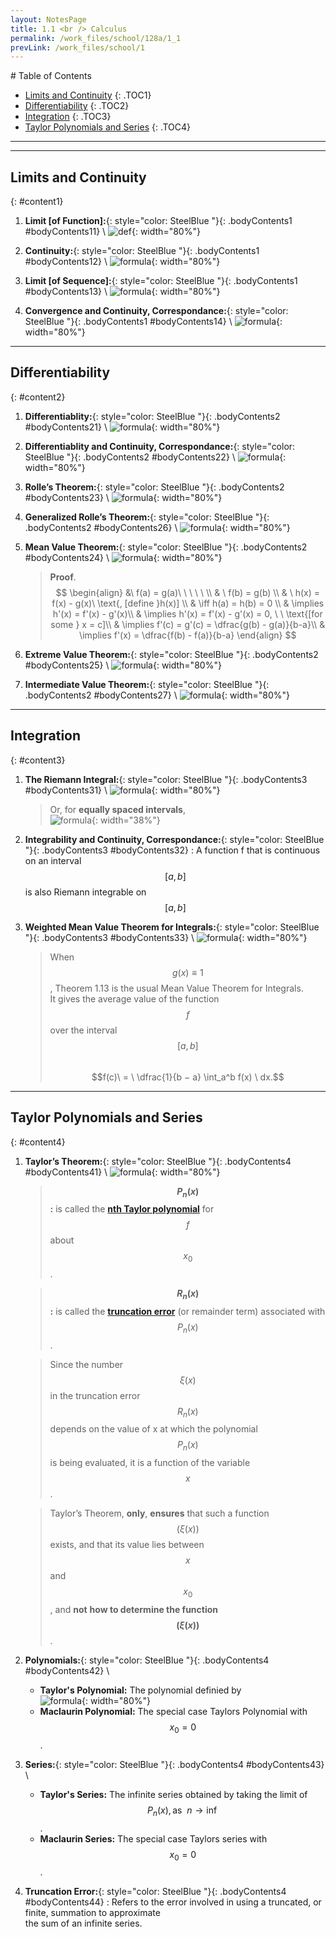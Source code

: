 ```yaml
---
layout: NotesPage
title: 1.1 <br /> Calculus
permalink: /work_files/school/128a/1_1
prevLink: /work_files/school/1
---
```


<div markdown="1" class = "TOC">
# Table of Contents

  * [Limits and Continuity](#content1)
  {: .TOC1}
  * [Differentiability](#content2)
  {: .TOC2}
  * [Integration](#content3)
  {: .TOC3}
  * [Taylor Polynomials and Series](#content4)
  {: .TOC4}
</div>

***
***

## Limits and Continuity
{: #content1}

1. **Limit [of Function]:**{: style="color: SteelBlue  "}{: .bodyContents1 #bodyContents11} \\
    ![def](/main_files/128a/1/1.1/1.png){: width="80%"}

2. **Continuity:**{: style="color: SteelBlue  "}{: .bodyContents1 #bodyContents12} \\
    ![formula](/main_files/128a/1/1.1/2.png){: width="80%"}

3. **Limit [of Sequence]:**{: style="color: SteelBlue  "}{: .bodyContents1 #bodyContents13} \\
    ![formula](/main_files/128a/1/1.1/3.png){: width="80%"}

4. **Convergence and Continuity, Correspondance:**{: style="color: SteelBlue  "}{: .bodyContents1 #bodyContents14} \\
    ![formula](/main_files/128a/1/1.1/4.png){: width="80%"}

***

## Differentiability
{: #content2}

1. **Differentiablity:**{: style="color: SteelBlue  "}{: .bodyContents2 #bodyContents21} \\
    ![formula](/main_files/128a/1/1.1/5.png){: width="80%"}

2. **Differentiablity and Continuity, Correspondance:**{: style="color: SteelBlue  "}{: .bodyContents2 #bodyContents22} \\
    ![formula](/main_files/128a/1/1.1/6.png){: width="80%"}

3. **Rolle’s Theorem:**{: style="color: SteelBlue  "}{: .bodyContents2 #bodyContents23} \\
    ![formula](/main_files/128a/1/1.1/7.png){: width="80%"}

6. **Generalized Rolle’s Theorem:**{: style="color: SteelBlue  "}{: .bodyContents2 #bodyContents26} \\
    ![formula](/main_files/128a/1/1.1/10.png){: width="80%"}

4. **Mean Value Theorem:**{: style="color: SteelBlue  "}{: .bodyContents2 #bodyContents24} \\
    ![formula](/main_files/128a/1/1.1/8.png){: width="80%"}  
    > **Proof**.  
    $$
    \begin{align}
    &\ f(a) = g(a)\  \ \ \  \  \\
    & \ f(b) = g(b) \\
    & \ h(x) = f(x) - g(x)\  \text{,   [define }h(x)] \\
    & \iff h(a) = h(b) = 0 \\
    & \implies  h'(x) = f'(x) - g'(x)\\
    & \implies  h'(x) = f'(x) - g'(x) = 0, \ \ \text{[for some } x = c]\\
    & \implies  f'(c) = g'(c) = \dfrac{g(b) - g(a)}{b-a}\\
    & \implies  f'(x) = \dfrac{f(b) - f(a)}{b-a}
    \end{align}
    $$

5. **Extreme Value Theorem:**{: style="color: SteelBlue  "}{: .bodyContents2 #bodyContents25} \\
    ![formula](/main_files/128a/1/1.1/9.png){: width="80%"}

7. **Intermediate Value Theorem:**{: style="color: SteelBlue  "}{: .bodyContents2 #bodyContents27} \\
    ![formula](/main_files/128a/1/1.1/11.png){: width="80%"}

***

## Integration
{: #content3}

1. **The Riemann Integral:**{: style="color: SteelBlue  "}{: .bodyContents3 #bodyContents31} \\
    ![formula](/main_files/128a/1/1.1/12.png){: width="80%"}  
    > Or, for **equally spaced intervals**,  
    ![formula](/main_files/128a/1/1.1/13.png){: width="38%"}

2. **Integrability and Continuity, Correspondance:**{: style="color: SteelBlue  "}{: .bodyContents3 #bodyContents32}
    :   A function f that is continuous on an interval $$[a, b]$$ is also Riemann   integrable on
        $$[a, b]$$

3. **Weighted Mean Value Theorem for Integrals:**{: style="color: SteelBlue  "}{: .bodyContents3 #bodyContents33} \\
    ![formula](/main_files/128a/1/1.1/14.png){: width="80%"}  
    > When $$g(x) ≡ 1$$, Theorem 1.13 is the usual Mean Value Theorem for Integrals.  
    > It gives
    the average value of the function $$f$$ over the interval $$[a, b]$$  
    > $$f(c)\  = \   \dfrac{1}{b − a} \int_a^b f(x) \  dx.$$

***

## Taylor Polynomials and Series
{: #content4}

1. **Taylor’s Theorem:**{: style="color: SteelBlue  "}{: .bodyContents4 #bodyContents41} \\
    ![formula](/main_files/128a/1/1.1/taylors.png){: width="80%"}  
    > **$$P_n(x)$$:** is called the [**nth Taylor polynomial**](#bodyContents42) for $$f$$ about $$x_0$$.  

    > **$$R_n(x)$$:** is called the [**truncation error**](#bodyContents44) (or remainder term) associated with $$P_n(x)$$. 

    > Since the number $$ξ(x)$$ in the truncation error $$R_n(x)$$ depends on the value of x at which the polynomial $$P_n(x)$$ is being evaluated, it is a function of the variable $$x$$.  

    > Taylor’s Theorem, __only__, **ensures** that such a function $$(ξ(x))$$ exists, and that its value lies between $$x$$ and $$x_0$$, and __not__ **how to determine the function $$(ξ(x))$$**.

2. **Polynomials:**{: style="color: SteelBlue  "}{: .bodyContents4 #bodyContents42} \\
    * **Taylor's Polynomial:** The polynomial definied by  
    ![formula](/main_files/128a/1/1.1/16.png){: width="80%"}  
    * **Maclaurin Polynomial:** The special case Taylors Polynomial with $$x_0 = 0$$.  

3. **Series:**{: style="color: SteelBlue  "}{: .bodyContents4 #bodyContents43} \\
    * **Taylor's Series:** The infinite series obtained by taking the limit of $$P_n(x),\text{as }\ n \rightarrow \inf$$.
    * **Maclaurin Series:** The special case Taylors series with $$x_0 = 0$$.  

4. **Truncation Error:**{: style="color: SteelBlue  "}{: .bodyContents4 #bodyContents44}
    :   Refers to the error involved in using a truncated, or finite, summation to approximate  
        the sum of an infinite series.